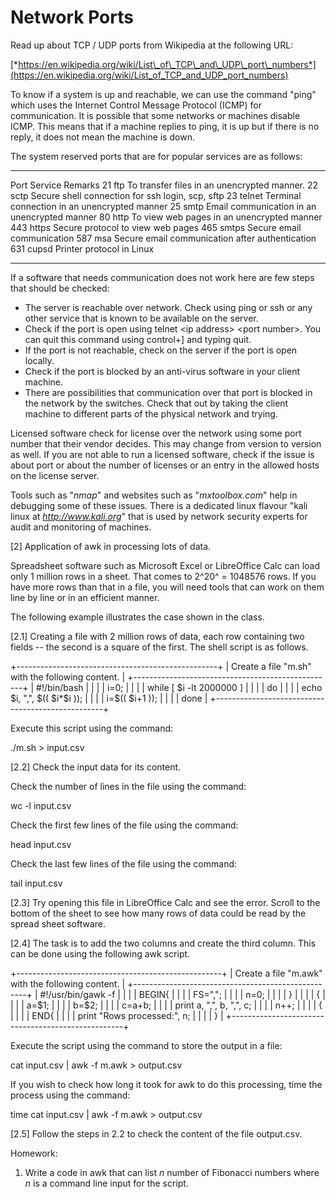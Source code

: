 # Network Ports

Read up about TCP / UDP ports from Wikipedia at the following URL:

[*https://en.wikipedia.org/wiki/List\_of\_TCP\_and\_UDP\_port\_numbers*](https://en.wikipedia.org/wiki/List_of_TCP_and_UDP_port_numbers)

To know if a system is up and reachable, we can use the command "ping"
which uses the Internet Control Message Protocol (ICMP) for
communication. It is possible that some networks or machines disable
ICMP. This means that if a machine replies to ping, it is up but if
there is no reply, it does not mean the machine is down.

The system reserved ports that are for popular services are as follows:

  ------ --------- --------------------------------------------------
  Port   Service   Remarks
  21     ftp       To transfer files in an unencrypted manner.
  22     sctp      Secure shell connection for ssh login, scp, sftp
  23     telnet    Terminal connection in an unencrypted manner
  25     smtp      Email communication in an unencrypted manner
  80     http      To view web pages in an unencrypted manner
  443    https     Secure protocol to view web pages
  465    smtps     Secure email communication
  587    msa       Secure email communication after authentication
  631    cupsd     Printer protocol in Linux
  ------ --------- --------------------------------------------------

If a software that needs communication does not work here are few steps
that should be checked:

-   The server is reachable over network. Check using ping or ssh or any
    other service that is known to be available on the server.
-   Check if the port is open using telnet \<ip address\> \<port
    number\>. You can quit this command using control+\] and typing
    quit.
-   If the port is not reachable, check on the server if the port is
    open locally.
-   Check if the port is blocked by an anti-virus software in your
    client machine.
-   There are possibilities that communication over that port is blocked
    in the network by the switches. Check that out by taking the client
    machine to different parts of the physical network and trying.

Licensed software check for license over the network using some port
number that their vendor decides. This may change from version to
version as well. If you are not able to run a licensed software, check
if the issue is about port or about the number of licenses or an entry
in the allowed hosts on the license server.

Tools such as "*nmap*" and websites such as "*mxtoolbox.com*" help in
debugging some of these issues. There is a dedicated linux flavour "kali
linux at *http://www.kali.org*" that is used by network security experts
for audit and monitoring of machines.

\[2\] Application of awk in processing lots of data.

Spreadsheet software such as Microsoft Excel or LibreOffice Calc can
load only 1 million rows in a sheet. That comes to 2^20^ = 1048576 rows.
If you have more rows than that in a file, you will need tools that can
work on them line by line or in an efficient manner.

The following example illustrates the case shown in the class.

\[2.1\] Creating a file with 2 million rows of data, each row containing
two fields -- the second is a square of the first. The shell script is
as follows.

+--------------------------------------------------+
| Create a file "m.sh" with the following content. |
+--------------------------------------------------+
| \#!/bin/bash                                     |
|                                                  |
| i=0;                                             |
|                                                  |
| while \[ \$i -lt 2000000 \]                      |
|                                                  |
| do                                               |
|                                                  |
| echo \$i, ",", \$(( \$i\*\$i ));                 |
|                                                  |
| i=\$(( \$i+1 ));                                 |
|                                                  |
| done                                             |
+--------------------------------------------------+

Execute this script using the command:

./m.sh \> input.csv

\[2.2\] Check the input data for its content.

Check the number of lines in the file using the command:

wc -l input.csv

Check the first few lines of the file using the command:

head input.csv

Check the last few lines of the file using the command:

tail input.csv

\[2.3\] Try opening this file in LibreOffice Calc and see the error.
Scroll to the bottom of the sheet to see how many rows of data could be
read by the spread sheet software.

\[2.4\] The task is to add the two columns and create the third column.
This can be done using the following awk script.

+---------------------------------------------------+
| Create a file "m.awk" with the following content. |
+---------------------------------------------------+
| \#!/usr/bin/gawk -f                               |
|                                                   |
| BEGIN{                                            |
|                                                   |
| FS=",";                                           |
|                                                   |
| n=0;                                              |
|                                                   |
| }                                                 |
|                                                   |
| {                                                 |
|                                                   |
| a=\$1;                                            |
|                                                   |
| b=\$2;                                            |
|                                                   |
| c=a+b;                                            |
|                                                   |
| print a, ",", b, ",", c;                          |
|                                                   |
| n++;                                              |
|                                                   |
| {                                                 |
|                                                   |
| END{                                              |
|                                                   |
| print "Rows processed:", n;                       |
|                                                   |
| }                                                 |
+---------------------------------------------------+

Execute the script using the command to store the output in a file:

cat input.csv \| awk -f m.awk \> output.csv

If you wish to check how long it took for awk to do this processing,
time the process using the command:

time cat input.csv \| awk -f m.awk \> output.csv

\[2.5\] Follow the steps in 2.2 to check the content of the file
output.csv.

Homework:

1.  Write a code in awk that can list *n* number of Fibonacci numbers
    where *n* is a command line input for the script.
